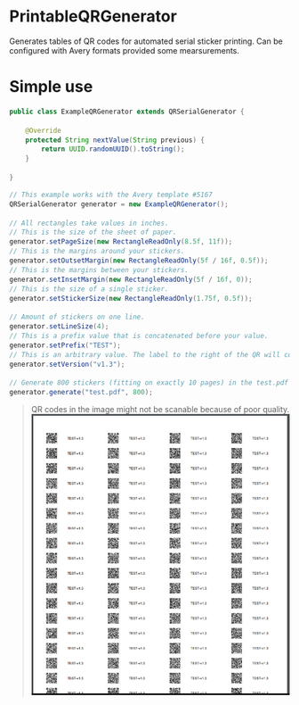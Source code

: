 # PrintableQRGenerator
Generates tables of QR codes for automated serial sticker printing. Can be configured with Avery formats provided some mearsurements.


# Simple use
``` java
public class ExampleQRGenerator extends QRSerialGenerator {

	@Override
	protected String nextValue(String previous) {
		return UUID.randomUUID().toString();
	}

}
```
``` java
// This example works with the Avery template #5167
QRSerialGenerator generator = new ExampleQRGenerator();

// All rectangles take values in inches.
// This is the size of the sheet of paper.
generator.setPageSize(new RectangleReadOnly(8.5f, 11f));
// This is the margins around your stickers.
generator.setOutsetMargin(new RectangleReadOnly(5f / 16f, 0.5f));
// This is the margins between your stickers.
generator.setInsetMargin(new RectangleReadOnly(5f / 16f, 0));
// This is the size of a single sticker.
generator.setStickerSize(new RectangleReadOnly(1.75f, 0.5f));

// Amount of stickers on one line.
generator.setLineSize(4);
// This is a prefix value that is concatenated before your value.
generator.setPrefix("TEST");
// This is an arbitrary value. The label to the right of the QR will contain the prefix and the version.
generator.setVersion("v1.3");

// Generate 800 stickers (fitting on exactly 10 pages) in the test.pdf file.
generator.generate("test.pdf", 800);
```

> QR codes in the image might not be scanable because of poor quality.
![Result](https://raw.githubusercontent.com/BinarSkugga/PrintableQRGenerator/master/result.png)
